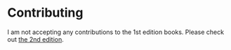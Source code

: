 # Contributing

I am not accepting any contributions to the 1st edition books. Please check out [the 2nd edition](https://github.com/getify/You-Dont-Know-JS/tree/2nd-ed).
